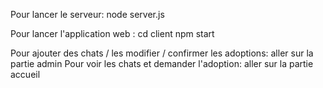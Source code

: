 Pour lancer le serveur:
node server.js

Pour lancer l'application web :
cd client
npm start


Pour ajouter des chats / les modifier / confirmer les adoptions: aller sur la partie admin
Pour voir les chats et demander l'adoption: aller sur la partie accueil